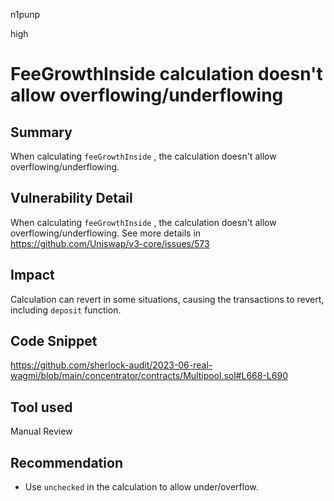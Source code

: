 n1punp

high

# FeeGrowthInside calculation doesn't allow overflowing/underflowing

## Summary
When calculating `feeGrowthInside` , the calculation doesn't allow overflowing/underflowing. 

## Vulnerability Detail
When calculating `feeGrowthInside` , the calculation doesn't allow overflowing/underflowing. See more details in https://github.com/Uniswap/v3-core/issues/573 

## Impact
Calculation can revert in some situations, causing the transactions to revert, including `deposit` function.

## Code Snippet
https://github.com/sherlock-audit/2023-06-real-wagmi/blob/main/concentrator/contracts/Multipool.sol#L668-L690

## Tool used

Manual Review

## Recommendation
- Use `unchecked` in the calculation to allow under/overflow.
